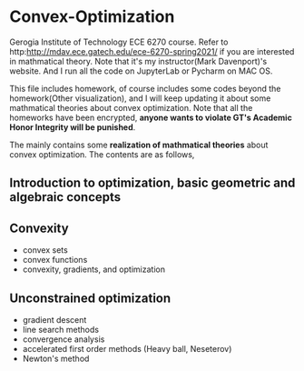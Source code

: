 # Convex-Optimization

Gerogia Institute of Technology ECE 6270 course. Refer to http:http://mdav.ece.gatech.edu/ece-6270-spring2021/
if you are interested in mathmatical theory. Note that it's my instructor(Mark Davenport)'s website. And I run all
the code on JupyterLab or Pycharm on MAC OS.

This file includes homework, of course includes some codes beyond the homework(Other visualization),
and I will keep updating it about some mathmatical theories about convex optimization.
Note that all the homeworks have been encrypted, **anyone wants to violate GT's Academic Honor Integrity will be punished**.

The mainly contains some **realization of mathmatical theories** about convex optimization. The contents are as follows,
## Introduction to optimization, basic geometric and algebraic concepts
## Convexity
* convex sets
* convex functions
* convexity, gradients, and optimization
## Unconstrained optimization
* gradient descent
* line search methods
* convergence analysis
* accelerated first order methods (Heavy ball, Neseterov)
* Newton's method
